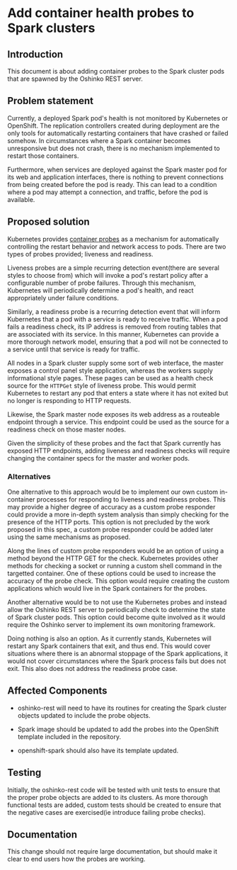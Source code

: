 # Add container health probes to Spark clusters

## Introduction

This document is about adding container probes to the Spark cluster pods that
are spawned by the Oshinko REST server.

## Problem statement

Currently, a deployed Spark pod's health is not monitored by Kubernetes or
OpenShift. The replication controllers created during deployment are the only
tools for automatically restarting containers that have crashed or failed
somehow. In circumstances where a Spark container becomes unresponsive but
does not crash, there is no mechanism implemented to restart those containers.

Furthermore, when services are deployed against the Spark master pod for its
web and application interfaces, there is nothing to prevent connections from
being created before the pod is ready. This can lead to a condition where a
pod may attempt a connection, and traffic, before the pod is available.

## Proposed solution

Kubernetes provides
[container probes](http://kubernetes.io/docs/user-guide/pod-states/#container-probes)
as a mechanism for automatically controlling the restart behavior and network
access to pods. There are two types of probes provided; liveness and
readiness.

Liveness probes are a simple recurring detection event(there are several
styles to choose from) which will invoke a pod's restart policy after a
configurable number of probe failures. Through this mechanism, Kubernetes will
periodically determine a pod's health, and react appropriately under failure
conditions.

Similarly, a readiness probe is a recurring detection event that will inform
Kubernetes that a pod with a service is ready to receive traffic. When a pod
fails a readiness check, its IP address is removed from routing tables that
are associated with its service. In this manner, Kubernetes can provide a more
thorough network model, ensuring that a pod will not be connected to a service
until that service is ready for traffic.

All nodes in a Spark cluster supply some sort of web interface, the master
exposes a control panel style application, whereas the workers supply
informational style pages. These pages can be used as a health check source
for the `HTTPGet` style of liveness probe. This would permit Kubernetes to
restart any pod that enters a state where it has not exited but no longer is
responding to HTTP requests.

Likewise, the Spark master node exposes its web address as a routeable
endpoint through a service. This endpoint could be used as the source for a
readiness check on those master nodes.

Given the simplicity of these probes and the fact that Spark currently has
exposed HTTP endpoints, adding liveness and readiness checks will require
changing the container specs for the master and worker pods.

### Alternatives

One alternative to this approach would be to implement our own custom
in-container processes for responding to liveness and readiness probes. This
may provide a higher degree of accuracy as a custom probe responder could
provide a more in-depth system analysis than simply checking for the presence
of the HTTP ports. This option is not precluded by the work proposed in this
spec, a custom probe responder could be added later using the same
mechanisms as proposed.

Along the lines of custom probe responders would be an option of using a
method beyond the HTTP GET for the check. Kubernetes provides other methods
for checking a socket or running a custom shell command in the targetted
container. One of these options could be used to increase the accuracy of
the probe check. This option would require creating the custom applications
which would live in the Spark containers for the probes.

Another alternative would be to not use the Kubernetes probes and instead
allow the Oshinko REST server to periodically check to determine the state
of Spark cluster pods. This option could become quite involved as it would
require the Oshinko server to implement its own monitoring framework.

Doing nothing is also an option. As it currently stands, Kubernetes will
restart any Spark containers that exit, and thus end. This would cover
situations where there is an abnormal stoppage of the Spark applications, it
would not cover circumstances where the Spark process fails but does not exit.
This also does not address the readiness probe case.

## Affected Components

* oshinko-rest will need to have its routines for creating the Spark cluster
  objects updated to include the probe objects.

* Spark image should be updated to add the probes into the OpenShift template
  included in the repository.

* openshift-spark should also have its template updated.

## Testing

Initially, the oshinko-rest code will be tested with unit tests to ensure that
the proper probe objects are added to its clusters. As more thorough
functional tests are added, custom tests should be created to ensure that
the negative cases are exercised(ie introduce failing probe checks).

## Documentation

This change should not require large documentation, but should make it clear
to end users how the probes are working.
